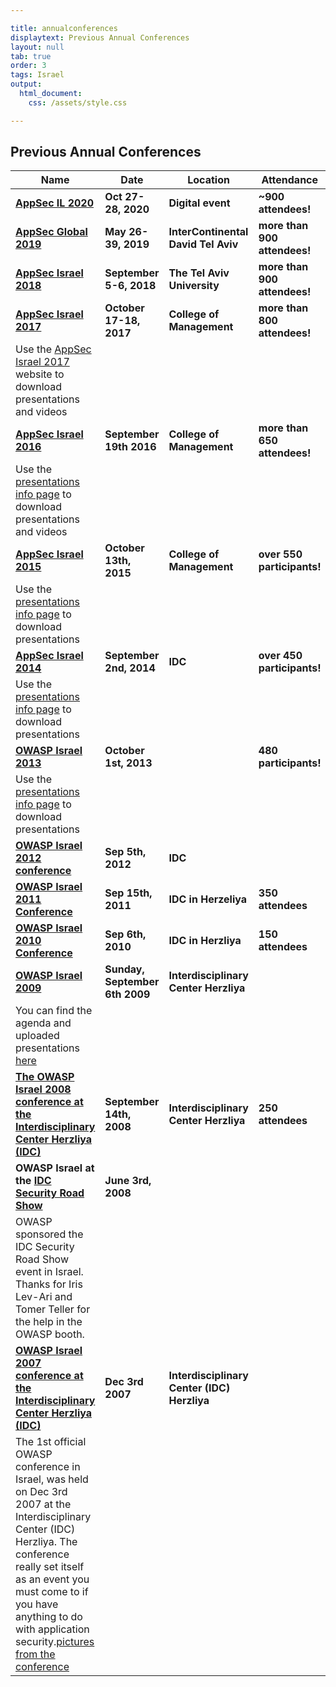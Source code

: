 ```yaml
---

title: annualconferences
displaytext: Previous Annual Conferences
layout: null
tab: true
order: 3
tags: Israel
output:
  html_document:
    css: /assets/style.css

---
```


## Previous Annual Conferences

| Name                                                                                                                                                                                                                                                                                                                          | Date                           | Location                                    | Attendance                    |
| ----------------------------------------------------------------------------------------------------------------------------------------------------------------------------------------------------------------------------------------------------------------------------------------------------------------------------- | ------------------------------ | ------------------------------------------- | ----------------------------- |
| **[AppSec IL 2020](https://appsecil.org/)**                                                                                                                                                                                                                                                                          | **Oct 27-28, 2020**        | **Digital event**                   | **~900 attendees\!** |
| **[AppSec Global 2019](https://telaviv.appsecglobal.org)**                                                                                                                                                                                                                                                                          | **May 26-39, 2019**        | **InterContinental David Tel Aviv**                   | **more than 900 attendees\!** |
| **[AppSec Israel 2018](https://2018.appsecil.org/)**                                                                                                                                                                                                                                                                          | **September 5-6, 2018**        | **The Tel Aviv University**                   | **more than 900 attendees\!** |
| **[AppSec Israel 2017](https://2017.appsecil.org/)**                                                                                                                                                                                                                                                                          | **October 17-18, 2017**        | **College of Management**                   | **more than 800 attendees\!** |
| Use the [AppSec Israel 2017](https://2017.appsecil.org/) website to download presentations and videos                                                                                                                                                                                                                         |                                |                                             |                               |
| **[AppSec Israel 2016](AppSec_Israel_2016 )**                                                                                                                                                                                                                                                                       | **September 19th 2016**        | **College of Management**                   | **more than 650 attendees\!** |
| Use the [presentations info page](AppSec_Israel_2016_Presentations ) to download presentations and videos                                                                                                                                                                                                           |                                |                                             |                               |
| **[AppSec Israel 2015](AppSec_Israel_2015 )**                                                                                                                                                                                                                                                                       | **October 13th, 2015**         | **College of Management**                   | **over 550 participants\!**   |
| Use the [presentations info page](AppSec_Israel_2015_Presentations ) to download presentations                                                                                                                                                                                                                      |                                |                                             |                               |
| **[AppSec Israel 2014](AppSec_Israel_2014 )**                                                                                                                                                                                                                                                                       | **September 2nd, 2014**        | **IDC**                                     | **over 450 participants\!**   |
| Use the [presentations info page](AppSec_Israel_2014_Presentations ) to download presentations                                                                                                                                                                                                                      |                                |                                             |                               |
| **[OWASP Israel 2013](OWASP_Israel_2013 )**                                                                                                                                                                                                                                                                         | **October 1st, 2013**          |                                             | **480 participants\!**        |
| Use the [presentations info page](OWASP_Israel_2013_Presentations ) to download presentations                                                                                                                                                                                                                       |                                |                                             |                               |
| **[OWASP Israel 2012 conference](OWASP_Israel_2012 )**                                                                                                                                                                                                                                                              | **Sep 5th, 2012**              | **IDC**                                     |                               |
| **[OWASP Israel 2011 Conference](OWASP_Israel_2011 )**                                                                                                                                                                                                                                                              | **Sep 15th, 2011**             | **IDC in Herzeliya**                        | **350 attendees**             |
| **[OWASP Israel 2010 Conference](OWASP_Israel_2010 )**                                                                                                                                                                                                                                                              | **Sep 6th, 2010**              | **IDC in Herzliya**                         | **150 attendees**             |
| **[OWASP Israel 2009](OWASP_Israel_2009 )**                                                                                                                                                                                                                                                                         | **Sunday, September 6th 2009** | **Interdisciplinary Center Herzliya**       |                               |
| You can find the agenda and uploaded presentations [here](OWASP_Israel_2009 )                                                                                                                                                                                                                                       |                                |                                             |                               |
| **[The OWASP Israel 2008 conference at the Interdisciplinary Center Herzliya (IDC)](OWASP_Israel_2008_Conference_at_the_Interdisciplinary_Center_Herzliya )**                                                                                                                                                       | **September 14th, 2008**       | **Interdisciplinary Center Herzliya**       | **250 attendees**             |
| **OWASP Israel at the [IDC Security Road Show](http://www.idc.co.il/?showproduct=31108&content_lang=ENG)**                                                                                                                                                                                                                    | **June 3rd, 2008**             |                                             |                               |
| OWASP sponsored the IDC Security Road Show event in Israel. Thanks for Iris Lev-Ari and Tomer Teller for the help in the OWASP booth.                                                                                                                                                                                         |                                |                                             |                               |
| **[OWASP Israel 2007 conference at the Interdisciplinary Center Herzliya (IDC)](OWASP_Israel_2007_Conference )**                                                                                                                                                                                                    | **Dec 3rd 2007**               | **Interdisciplinary Center (IDC) Herzliya** |                               |
| The 1st official OWASP conference in Israel, was held on Dec 3rd 2007 at the Interdisciplinary Center (IDC) Herzliya. The conference really set itself as an event you must come to if you have anything to do with application security.[pictures from the conference](http://picasaweb.google.com/oshezaf/OWASPIsrael2007) |                                |
